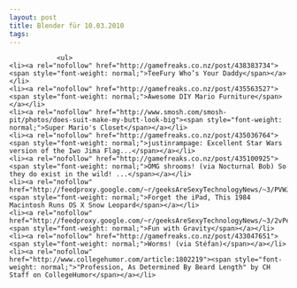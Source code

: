 ```yaml
---
layout: post
title: Blender für 10.03.2010
tags:
---
```



                <ul>
    <li><a rel="nofollow" href="http://gamefreaks.co.nz/post/438383734"><span style="font-weight: normal;">TeeFury Who’s Your Daddy</span></a></li>
    <li><a rel="nofollow" href="http://gamefreaks.co.nz/post/435563527"><span style="font-weight: normal;">Awesome DIY Mario Furniture</span></a></li>
    <li><a rel="nofollow" href="http://www.smosh.com/smosh-pit/photos/does-suit-make-my-butt-look-big"><span style="font-weight: normal;">Super Mario's Closet</span></a></li>
    <li><a rel="nofollow" href="http://gamefreaks.co.nz/post/435036764"><span style="font-weight: normal;">justinrampage: Excellent Star Wars version of the Iwo Jima Flag...</span></a></li>
    <li><a rel="nofollow" href="http://gamefreaks.co.nz/post/435100925"><span style="font-weight: normal;">OMG shrooms! (via Nocturnal Bob) So they do exist in the wild! ...</span></a></li>
    <li><a rel="nofollow" href="http://feedproxy.google.com/~r/geeksAreSexyTechnologyNews/~3/PVWJlEczyNQ/"><span style="font-weight: normal;">Forget the iPad, This 1984 Macintosh Runs OS X Snow Leopard</span></a></li>
    <li><a rel="nofollow" href="http://feedproxy.google.com/~r/geeksAreSexyTechnologyNews/~3/2vPeW1RmyYg/"><span style="font-weight: normal;">Fun with Gravity</span></a></li>
    <li><a rel="nofollow" href="http://gamefreaks.co.nz/post/433047651"><span style="font-weight: normal;">Worms! (via Stéfan)</span></a></li>
    <li><a rel="nofollow" href="http://www.collegehumor.com/article:1802219"><span style="font-weight: normal;">"Profession, As Determined By Beard Length" by CH Staff on CollegeHumor</span></a></li>
</ul>

